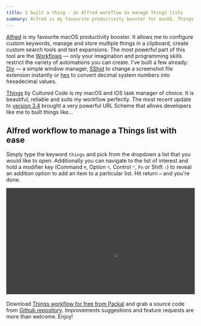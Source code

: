 ```yaml
---
title: I built a thing - an Alfred workflow to manage Things lists
summary: Alfred is my favourite productivity booster for macOS. Things is my GTD tool of choice that perfectly suits my workflow. I've connected the power of the two apps together.
---
```


[Alfred](https://www.alfredapp.com/) is my favourite macOS productivity booster. It allows me to configure custom keywords, manage and store multiple things in a clipboard, create custom search tools and text expansions. The most powerful part of this tool are the [Workflows](https://www.alfredapp.com/workflows/) — only your imagination and programming skills restrict the variety of automations you can create. I've built a few already: [Div](https://pawelgrzybek.com/div-simple-alfred-windows-manager/) — a simple window manager, [SShot](http://www.packal.org/workflow/sshot) to change a screenshot file extension instantly or [hex](http://www.packal.org/workflow/hex) to convert decimal system numbers into hexadecimal values.

[Things](https://culturedcode.com/things/) by Cultured Code is my macOS and iOS task manager of choice. It is beautiful, reliable and suits my workflow perfectly. The most recent update to [version 3.4](https://culturedcode.com/things/blog/) brought a very powerful URL Scheme that allows developers like me to built things like…

## Alfred workflow to manage a Things list with ease

Simply type the keyword `things` and pick from the dropdown a list that you would like to open. Additionally you can navigate to the list of interest and hold a modifier key (Command `⌘`, Option `⌥`, Control `⌃`, `Fn` or Shift `⇧`) to reveal an addition option to add an item to a particular list. Hit return `↩` and you're done.

![Alfred workflow to manage Things lists](2018-02-23-1.gif)

Download [Things workflow for free from Packal](http://www.packal.org/workflow/things-1) and grab a source code from [Github repository](https://github.com/pawelgrzybek/alfred-things). Improvements suggestions and feature requests are more than welcome. Enjoy!
